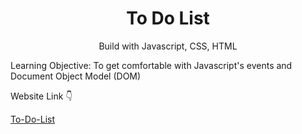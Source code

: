 <h1 align="center">To Do List</h1>

<p align="center">Build with Javascript, CSS, HTML</p>
<p>Learning Objective: To get comfortable with Javascript's events and Document Object Model (DOM)</p>
<p>Website Link 👇 </p> 
<a href="https://dunyanong.github.io/To-Do-List/" >To-Do-List</a>
